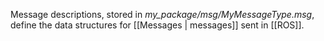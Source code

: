 Message descriptions, stored in *my_package/msg/MyMessageType.msg*, define the data structures for [[Messages | messages]] sent in [[ROS]].